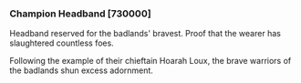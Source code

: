 ### Champion Headband [730000]

Headband reserved for the badlands' bravest. Proof that the wearer has slaughtered countless foes.

Following the example of their chieftain Hoarah Loux, the brave warriors of the badlands shun excess adornment.